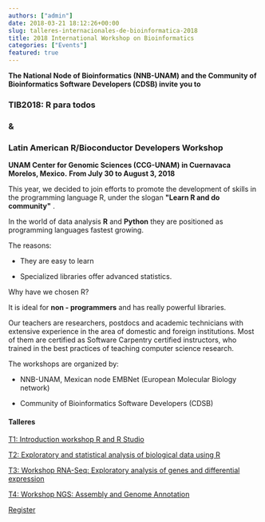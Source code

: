 ```yaml
---
authors: ["admin"]
date: 2018-03-21 18:12:26+00:00
slug: talleres-internacionales-de-bioinformatica-2018
title: 2018 International Workshop on Bioinformatics
categories: ["Events"]
featured: true
---
```


**The National Node of Bioinformatics (NNB-UNAM) and the Community of Bioinformatics Software Developers (CDSB) invite you to**


### TIB2018: R para todos
### &
### Latin American R/Bioconductor Developers Workshop




**UNAM Center for Genomic Sciences (CCG-UNAM) in Cuernavaca Morelos, Mexico.**
**From July 30 to August 3, 2018**


This year, we decided to join efforts to promote the development of skills in the programming language R, under the slogan  **"Learn R and do community"** .

In the world of data analysis  **R**  and  **Python**  they are positioned as programming languages fastest growing.

The reasons:

* They are easy to learn

* Specialized libraries offer advanced statistics.


Why have we chosen R?

It is ideal for  **non - programmers**  and has really powerful libraries.

Our teachers are researchers, postdocs and academic technicians with extensive experience in the area of ​​domestic and foreign institutions. Most of them are certified as Software Carpentry certified instructors, who trained in the best practices of teaching computer science research.

The workshops are organized by:

 	
  * NNB-UNAM, Mexican node EMBNet (European Molecular Biology network)

 	
  * Community of Bioinformatics Software Developers (CDSB)




#### Talleres


[T1: Introduction workshop R and R Studio](http://congresos.nnb.unam.mx/TIB2018/t1-taller-de-introduccion-a-r-y-r-studio/)

[T2: Exploratory and statistical analysis of biological data using R ](http://congresos.nnb.unam.mx/TIB2018/t2-analisis-exploratorio-y-estadistico-de-datos-biologicos-usando-r/)

[T3: Workshop RNA-Seq: Exploratory analysis of genes and differential expression](http://congresos.nnb.unam.mx/TIB2018/t3-analisis-exploratorio-de-genes-y-expresion-diferencial/)

[T4: Workshop NGS: Assembly and Genome Annotation](http://congresos.nnb.unam.mx/TIB2018/t4-taller-de-ngs-ensamble-y-anotacion-de-genomas/)

[Register](http://congresos.nnb.unam.mx/TIB2018/registro)
